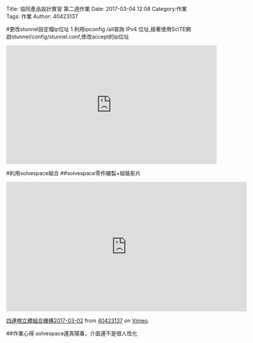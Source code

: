 Title: 協同產品設計實習 第二週作業
Date: 2017-03-04 12:08
Category:作業
Tags: 作業
Author: 40423137



<!-- PELICAN_END_SUMMARY -->
#更改stunnel設定檔ip位址
1.利用ipconfig /all查詢 IPv4 位址,接著使用SciTE開啟stunnel/config/stunnel.conf,修改accept的ip位址
<iframe width="560" height="315" src="https://www.youtube.com/embed/pIBRekU8XjA" frameborder="0" allowfullscreen></iframe>

#利用solvespace組合
##solvespace零件繪製+組裝影片

<iframe src="https://player.vimeo.com/video/206347188" width="640" height="344" frameborder="0" webkitallowfullscreen mozallowfullscreen allowfullscreen></iframe>
<p><a href="https://vimeo.com/206347188">四連桿立體組合機構2017-03-02</a> from <a href="https://vimeo.com/user45109608">40423137</a> on <a href="https://vimeo.com">Vimeo</a>.</p>


##作業心得
solvespace還真陽春，介面還不是很人性化


